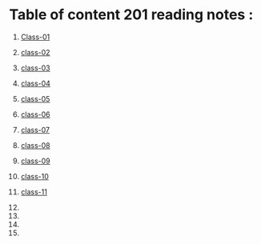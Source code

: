 # Table of content 201 reading notes :

01. [Class-01](https://aseelhamamreh.github.io/reading-notes/code2/class-01)

02. [class-02](https://aseelhamamreh.github.io/reading-notes/code2/class-02)

03. [class-03](https://aseelhamamreh.github.io/reading-notes/code2/class-03)
         
04. [class-04](https://aseelhamamreh.github.io/reading-notes/code2/class-04)

05. [class-05](https://aseelhamamreh.github.io/reading-notes/code2/class-05)
 
06. [class-06](https://aseelhamamreh.github.io/reading-notes/code2/class-06) 

07. [class-07](https://aseelhamamreh.github.io/reading-notes/code2/class-07) 

08. [class-08](https://aseelhamamreh.github.io/reading-notes/code2/class-08) 

09. [class-09](https://aseelhamamreh.github.io/reading-notes/code2/class-09) 

10. [class-10](https://aseelhamamreh.github.io/reading-notes/code2/class-10) 

11. [class-11](https://aseelhamamreh.github.io/reading-notes/code2/class-11) 

12. 

13. 

14. 

15. 

